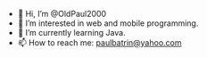 - 👋 Hi, I’m @OldPaul2000
- 👀 I’m interested in web and mobile programming.
- 🌱 I’m currently learning Java.
- 📫 How to reach me: paulbatrin@yahoo.com
